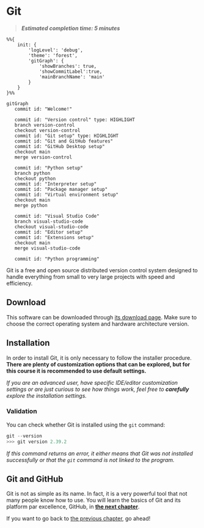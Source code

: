 # Git

> ***Estimated completion time: 5 minutes***

```mermaid
%%{
    init: {
        'logLevel': 'debug',
        'theme': 'forest',
        'gitGraph': {
            'showBranches': true,
            'showCommitLabel':true,
            'mainBranchName': 'main'
        }
    }
}%%

gitGraph
   commit id: "Welcome!"

   commit id: "Version control" type: HIGHLIGHT
   branch version-control
   checkout version-control
   commit id: "Git setup" type: HIGHLIGHT
   commit id: "Git and GitHub features"
   commit id: "GitHub Desktop setup"
   checkout main
   merge version-control

   commit id: "Python setup"
   branch python
   checkout python
   commit id: "Interpreter setup"
   commit id: "Package manager setup"
   commit id: "Virtual environment setup"
   checkout main
   merge python

   commit id: "Visual Studio Code"
   branch visual-studio-code
   checkout visual-studio-code
   commit id: "Editor setup"
   commit id: "Extensions setup"
   checkout main
   merge visual-studio-code

   commit id: "Python programming"
```

Git is a free and open source distributed version control system designed to handle everything from small to very large projects with speed and efficiency.

## Download

This software can be downloaded through [its download page](https://git-scm.com/downloads). Make sure to choose the correct operating system and hardware architecture version.

## Installation

In order to install Git, it is only necessary to follow the installer procedure. **There are plenty of customization options that can be explored, but for this course it is recommended to use default settings.**

*If you are an advanced user, have specific IDE/editor customization settings or are just curious to see how things work, feel free to **carefully** explore the installation settings.*

### Validation

You can check whether Git is installed using the `git` command:

```powershell
git --version
>>> git version 2.39.2
```

_If this command returns an error, it either means that Git was not installed successfully or that the `git` command is not linked to the program._

## Git and GitHub

Git is not as simple as its name. In fact, it is a very powerful tool that not many people know how to use. You will learn the basics of Git and its platform par excellence, GitHub, in [**the next chapter**](../github/README.md).

If you want to go back to [the previous chapter](/README.md), go ahead!
